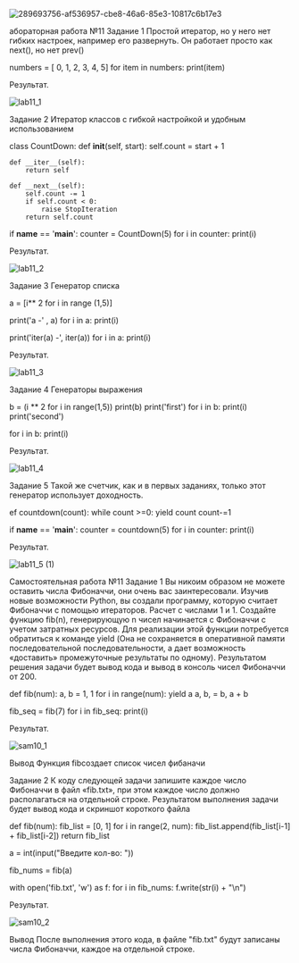 ![289693756-af536957-cbe8-46a6-85e3-10817c6b17e3](https://github.com/Sheanra/-/assets/140616211/2875596f-fdda-4cf2-846e-916d1ad45788)

абораторная работа №11
Задание 1
Простой итератор, но у него нет гибких настроек, например его развернуть. Он работает просто как next(), но нет prev()

numbers = [ 0, 1, 2, 3, 4, 5]
for item in numbers:
    print(item)
    
Результат.

![lab11_1](https://github.com/Sheanra/-/assets/140616211/450491f8-e0ea-4eb3-9da4-3b76d9190d24)


Задание 2
Итератор классов с гибкой настройкой и удобным использованием

class CountDown:
    def __init__(self, start):
        self.count = start + 1

    def __iter__(self):
        return self

    def __next__(self):
        self.count -= 1
        if self.count < 0:
            raise StopIteration
        return self.count

if __name__ == '__main__':
    counter = CountDown(5)
    for i in counter:
        print(i)
        
Результат.

![lab11_2](https://github.com/Sheanra/-/assets/140616211/e1589bb1-fada-49b1-94c4-a89efa558c5e)

Задание 3
Генератор списка

a = [i** 2 for i in range (1,5)]

print('a -' , a)
for i in a:
    print(i)

print('iter(a) -', iter(a))
for i in a:
    print(i)
    
Результат.

![lab11_3](https://github.com/Sheanra/-/assets/140616211/9d494cb8-21d5-46e7-8aa3-5a69747d32c1)

Задание 4
Генераторы выражения

b = (i ** 2 for i in range(1,5))
print(b)
print('first')
for i in b:
    print(i)
print('second')

for i in b:
    print(i)

Результат.

![lab11_4](https://github.com/Sheanra/-/assets/140616211/de4c8d3f-34d8-48dd-9519-3eac77b86cc5)

Задание 5
Такой же счетчик, как и в первых заданиях, только этот генератор использует доходность.

ef countdown(count):
    while count >=0:
        yield count
        count-=1

if __name__ == '__main__':
    counter = countdown(5)
    for i in counter:
        print(i)

Результат.

![lab11_5 (1)](https://github.com/Sheanra/-/assets/140616211/c20ea31a-5e84-4f11-bed4-dce51fdfc873)

Самостоятельная работа №11
Задание 1
Вы никоим образом не можете оставить числа Фибоначчи, они очень вас заинтересовали. Изучив новые возможности Python, вы создали программу, которую считает Фибоначчи с помощью итераторов. Расчет с числами 1 и 1. Создайте функцию fib(n), генерирующую n чисел начинается с Фибоначчи с учетом затратных ресурсов. Для реализации этой функции потребуется обратиться к команде yield (Она не сохраняется в оперативной памяти последовательной последовательности, а дает возможность «доставить» промежуточные результаты по одному). Результатом решения задачи будет вывод кода и вывод в консоль чисел Фибоначчи от 200.

def fib(num):
    a, b = 1, 1
    for i in range(num):
        yield a
        a, b, = b, a + b

fib_seq = fib(7)
for i in fib_seq:
    print(i)

Результат.

![sam10_1](https://github.com/Sheanra/-/assets/140616211/86bdfd45-4a58-4ad6-802f-6a246706a812)

Вывод
Функция fibсоздает список чисел фибаначи

Задание 2
К коду следующей задачи запишите каждое число Фибоначчи в файл «fib.txt», при этом каждое число должно располагаться на отдельной строке. Результатом выполнения задачи будет вывод кода и скриншот короткого файла

def fib(num):
    fib_list = [0, 1]
    for i in range(2, num):
        fib_list.append(fib_list[i-1] + fib_list[i-2])
    return fib_list

a = int(input("Введите кол-во: "))

fib_nums = fib(a)

with open('fib.txt', 'w') as f:
    for i in fib_nums:
        f.write(str(i) + "\n")

Результат.

![sam10_2](https://github.com/Sheanra/-/assets/140616211/98023508-6be6-4ccf-adcd-1cbcdaea851f)

Вывод
После выполнения этого кода, в файле "fib.txt" будут записаны числа Фибоначчи, каждое на отдельной строке.




